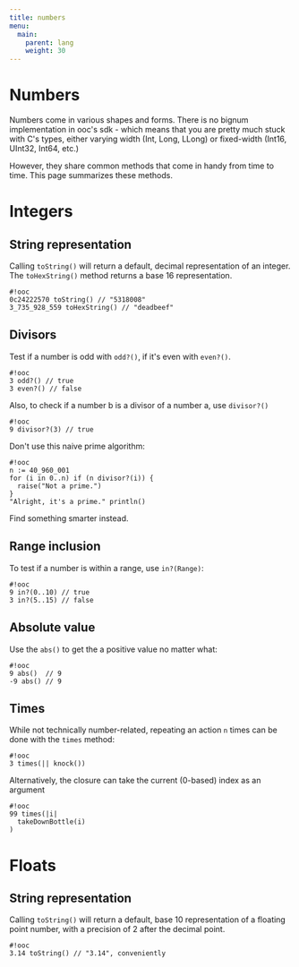 ```yaml
---
title: numbers
menu:
  main:
    parent: lang
    weight: 30
---
```

# Numbers

Numbers come in various shapes and forms. There is no bignum implementation
in ooc's sdk - which means that you are pretty much stuck with C's types,
either varying width (Int, Long, LLong) or fixed-width (Int16, UInt32, Int64,
etc.)

However, they share common methods that come in handy from time to time.
This page summarizes these methods.

# Integers

## String representation

Calling `toString()` will return a default, decimal representation of an
integer.  The `toHexString()` method returns a base 16 representation.

    #!ooc
    0c24222570 toString() // "5318008"
    3_735_928_559 toHexString() // "deadbeef"

## Divisors

Test if a number is odd with `odd?()`, if it's even with `even?()`.

    #!ooc
    3 odd?() // true
    3 even?() // false

Also, to check if a number b is a divisor of a number a, use `divisor?()`

    #!ooc
    9 divisor?(3) // true

Don't use this naive prime algorithm:

    #!ooc
    n := 40_960_001
    for (i in 0..n) if (n divisor?(i)) {
      raise("Not a prime.")
    }
    "Alright, it's a prime." println()

Find something smarter instead.

## Range inclusion

To test if a number is within a range, use `in?(Range)`:

    #!ooc
    9 in?(0..10) // true
    3 in?(5..15) // false

## Absolute value

Use the `abs()` to get the a positive value no matter what:

    #!ooc
    9 abs()  // 9
    -9 abs() // 9

## Times

While not technically number-related, repeating an action `n` times
can be done with the `times` method:

    #!ooc
    3 times(|| knock())

Alternatively, the closure can take the current (0-based) index as an argument

    #!ooc
    99 times(|i|
      takeDownBottle(i)
    )

# Floats

## String representation

Calling `toString()` will return a default, base 10 representation of a
floating point number, with a precision of 2 after the decimal point.

    #!ooc
    3.14 toString() // "3.14", conveniently

